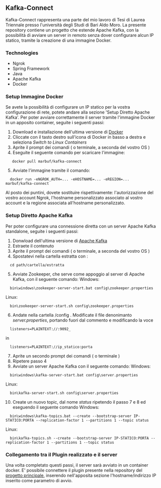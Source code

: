 ## Kafka-Connect

Kafka-Connect rappresenta una parte del mio lavoro di Tesi di Laurea Triennale presso l'università degli Studi di Bari Aldo Moro. La presente repository contiene un progetto che estende Apache Kafka, con la possibilità di avviare un server in remoto senza dover configurare alcun IP statico, tramite la creazione di una immagine Docker.

### Technologies
* Ngrok
* Spring Framework
* Java 
* Apache Kafka
* Docker

### Setup Immagine Docker

Se avete la possibilità di configurare un IP statico per la vostra configurazione di rete, potete andare alla sezione 'Setup Diretto Apache Kafka'.
Per poter avviare correttamente il server tramite l'immagine Docker in un apposito container, seguite i seguenti passi:
1. Download e installazione dell'ultima versione di [Docker](https://www.docker.com/products/docker-desktop)
2. Cliccate con il tasto destro sull'icona di Docker in basso a destra e seleziona _Switch to Linux Containers_
3. Aprite il prompt dei comandi ( o terminale, a seconda del vostro OS )
4. Eseguite il seguente comando per scaricare l'immagine: 
```
   docker pull marbuf/kafka-connect
```
5. Avviate l'immagine tramite il comando:
```
  docker run -eNGROK_AUTH=... -eHOSTNAME=... -eREGION=... marbuf/kafka-connect
```
  Al posto dei puntini, dovete sostituire rispettivamente: l'autorizzazione del vostro account Ngrok, l'hostname personalizzato associato al vostro account e la regione associata all'hostname personalizzato.


### Setup Diretto Apache Kafka

Per poter configurare una connessione diretta con un server Apache Kafka standalone, seguite i seguenti passi:
1. Donwload dell'ultima versione di [Apache Kafka](https://www.apache.org/dyn/closer.cgi?path=/kafka/2.4.1/kafka_2.12-2.4.1.tgz)
2. Estraete il contenuto
3. Aprite il prompt dei comandi ( o terminale, a seconda del vostro OS )
4. Spostatevi nella cartella estratta con :
```
  cd path/cartella/estratta
```
5. Avviate Zookeeper, che serve come appoggio al server di Apache Kafka, con il seguente comando:
  Windows:
```
  bin\windows\zookeeper-server-start.bat config\zookeeper.properties
```
  Linux:
```
  bin\zookeeper-server-start.sh config\zookeeper.properties
```
6. Andate nella cartella /config . Modificate il file denonimanto _server.properties_, portando fuori dal commento e modificando la voce
```
  listeners=PLAINTEXT://:9092_
```
  in
```
  listeners=PLAINTEXT://ip_statico:porta
```
7. Aprite un secondo prompt dei comandi ( o terminale )
8. Ripetere passo 4
9. Avviate un server Apache Kafka con il seguente comando:
  Windows:
```
  bin\windows\kafka-server-start.bat config\server.properties
```
  Linux:
```
  bin\kafka-server-start.sh config\server.properties
```
10. Create un nuovo topic, dal nome _status_ ripetendo il passo 7 e 8 ed eseguendo il seguente comando
  Windows:
```
  bin\windows\kafka-topics.bat --create --bootstrap-server IP-STATICO:PORTA --replication-factor 1 --partitions 1 --topic status
```
  Linux:
```
  bin\kafka-topics.sh --create --bootstrap-server IP-STATICO:PORTA --replication-factor 1 --partitions 1 --topic status
```
### Collegamento tra il Plugin realizzato e il server

Una volta completato questi passi, il server sarà avviato in un container docker. E' possibile connettere il plugin presente nella repository del [progetto principale](https://github.com/collab-uniba/Group-Awareness-Plugin-for-Unity), inserendo nell'apposita sezione l'hostname/indirizzo IP inserito come parametro di avvio.
